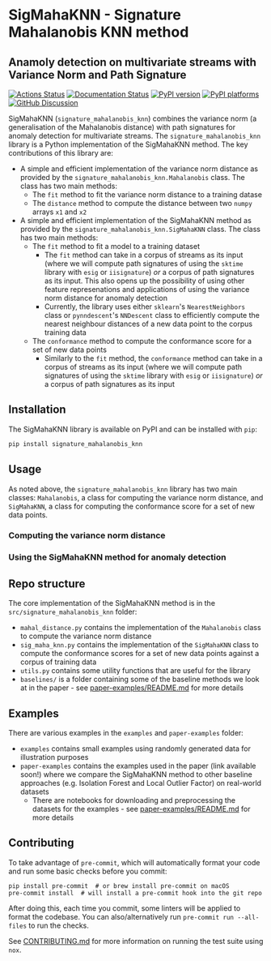 # SigMahaKNN - Signature Mahalanobis KNN method

## Anamoly detection on multivariate streams with Variance Norm and Path Signature

[![Actions Status][actions-badge]][actions-link]
[![Documentation Status][rtd-badge]][rtd-link]
[![PyPI version][pypi-version]][pypi-link]
[![PyPI platforms][pypi-platforms]][pypi-link]
[![GitHub Discussion][github-discussions-badge]][github-discussions-link]

<!-- SPHINX-START -->

<!-- prettier-ignore-start -->
[actions-badge]:            https://github.com/datasig-ac-uk/signature_mahalanobis_knn/workflows/CI/badge.svg
[actions-link]:             https://github.com/datasig-ac-uk/signature_mahalanobis_knn/actions
[conda-badge]:              https://img.shields.io/conda/vn/conda-forge/signature_mahalanobis_knn
[conda-link]:               https://github.com/conda-forge/signature_mahalanobis_knn-feedstock
[github-discussions-badge]: https://img.shields.io/static/v1?label=Discussions&message=Ask&color=blue&logo=github
[github-discussions-link]:  https://github.com/datasig-ac-uk/signature_mahalanobis_knn/discussions
[pypi-link]:                https://pypi.org/project/signature_mahalanobis_knn/
[pypi-platforms]:           https://img.shields.io/pypi/pyversions/signature_mahalanobis_knn
[pypi-version]:             https://img.shields.io/pypi/v/signature_mahalanobis_knn
[rtd-badge]:                https://readthedocs.org/projects/signature_mahalanobis_knn/badge/?version=latest
[rtd-link]:                 https://signature_mahalanobis_knn.readthedocs.io/en/latest/?badge=latest

<!-- prettier-ignore-end -->

SigMahaKNN (`signature_mahalanobis_knn`) combines the variance norm (a
generalisation of the Mahalanobis distance) with path signatures for anomaly
detection for multivariate streams. The `signature_mahalanobis_knn` library is a
Python implementation of the SigMahaKNN method. The key contributions of this
library are:

- A simple and efficient implementation of the variance norm distance as
  provided by the `signature_mahalanobis_knn.Mahalanobis` class. The class has
  two main methods:
  - The `fit` method to fit the variance norm distance to a training datase
  - The `distance` method to compute the distance between two `numpy` arrays
    `x1` and `x2`
- A simple and efficient implementation of the SigMahaKNN method as provided by
  the `signature_mahalanobis_knn.SigMahaKNN` class. The class has two main
  methods:
  - The `fit` method to fit a model to a training dataset
    - The `fit` method can take in a corpus of streams as its input (where we
      will compute path signatures of using the `sktime` library with `esig` or
      `iisignature`) _or_ a corpus of path signatures as its input. This also
      opens up the possibility of using other feature represenations and
      applications of using the variance norm distance for anomaly detection
    - Currently, the library uses either `sklearn`'s `NearestNeighbors` class or
      `pynndescent`'s `NNDescent` class to efficiently compute the nearest
      neighbour distances of a new data point to the corpus training data
  - The `conformance` method to compute the conformance score for a set of new
    data points
    - Similarly to the `fit` method, the `conformance` method can take in a
      corpus of streams as its input (where we will compute path signatures of
      using the `sktime` library with `esig` or `iisignature`) _or_ a corpus of
      path signatures as its input

## Installation

The SigMahaKNN library is available on PyPI and can be installed with `pip`:

```bash
pip install signature_mahalanobis_knn
```

## Usage

As noted above, the `signature_mahalanobis_knn` library has two main classes:
`Mahalanobis`, a class for computing the variance norm distance, and
`SigMahaKNN`, a class for computing the conformance score for a set of new data
points.

### Computing the variance norm distance

### Using the SigMahaKNN method for anomaly detection

## Repo structure

The core implementation of the SigMahaKNN method is in the
`src/signature_mahalanobis_knn` folder:

- `mahal_distance.py` contains the implementation of the `Mahalanobis` class to
  compute the variance norm distance
- `sig_maha_knn.py` contains the implementation of the `SigMahaKNN` class to
  compute the conformance scores for a set of new data points against a corpus
  of training data
- `utils.py` contains some utility functions that are useful for the library
- `baselines/` is a folder containing some of the baseline methods we look at in
  the paper - see [paper-examples/README.md](paper-examples/README.md) for more
  details

## Examples

There are various examples in the `examples` and `paper-examples` folder:

- `examples` contains small examples using randomly generated data for
  illustration purposes
- `paper-examples` contains the examples used in the paper (link available
  soon!) where we compare the SigMahaKNN method to other baseline approaches
  (e.g. Isolation Forest and Local Outlier Factor) on real-world datasets
  - There are notebooks for downloading and preprocessing the datasets for the
    examples - see [paper-examples/README.md](paper-examples/README.md) for more
    details

## Contributing

To take advantage of `pre-commit`, which will automatically format your code and
run some basic checks before you commit:

```
pip install pre-commit  # or brew install pre-commit on macOS
pre-commit install  # will install a pre-commit hook into the git repo
```

After doing this, each time you commit, some linters will be applied to format
the codebase. You can also/alternatively run `pre-commit run --all-files` to run
the checks.

See [CONTRIBUTING.md](CONTRIBUTING.md) for more information on running the test
suite using `nox`.
